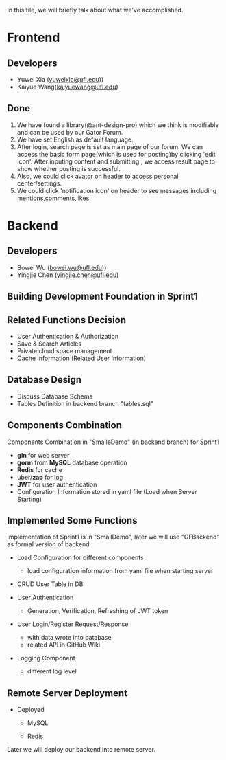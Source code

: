 In this file, we will briefly talk about what we've accomplished.


# Frontend

## Developers

- Yuwei Xia (yuweixia@ufl.edu))
- Kaiyue Wang(kaiyuewang@ufl.edu)

## Done
 1. We have found a library(@ant-design-pro) which we think is modifiable and can be used by our Gator Forum.
 2. We have set English as default language.
 3. After login, search page is set as main page of our forum. We can access the basic form page(which is used for posting)by clicking 'edit icon'. After inputing content and submitting , we access result page to show whether posting is successful. 
 4. Also, we could click avator on header to access personal center/settings.
 5. We could click 'notification icon' on header to see messages including mentions,comments,likes.





# Backend

## Developers

- Bowei Wu (bowei.wu@ufl.edu))
- Yingjie Chen (yingjie.chen@ufl.edu)

## Building Development Foundation in Sprint1

## Related Functions Decision

- User Authentication & Authorization
- Save & Search Articles
- Private cloud space management
- Cache Information (Related User Information)

## Database Design

- Discuss Database Schema
- Tables Definition in backend branch "tables.sql"

## Components Combination

Components Combination in "SmalleDemo" (in backend branch) for Sprint1

- **gin** for web server
- **gorm** from **MySQL** database operation
- **Redis** for cache
- uber/**zap** for log
- **JWT** for user authentication
- Configuration Information stored in yaml file (Load when Server Starting)

## Implemented Some Functions

Implementation of Sprint1 is in "SmallDemo", later we will use "GFBackend" as formal version of backend

- Load Configuration for different components
  - load configuration information from yaml file when starting server

- CRUD User Table in DB

- User Authentication 

  - Generation, Verification, Refreshing  of JWT token

- User Login/Register Request/Response

  - with data wrote into database
  - related API in GitHub Wiki

- Logging Component

  - different log level


## Remote Server Deployment

- Deployed

  - MySQL

  - Redis

Later we will deploy our backend into remote server.


